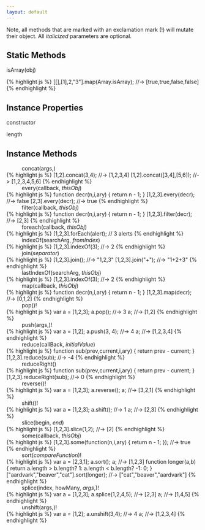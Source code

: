 ```yaml
---
layout: default
---
```


Note, all methods that are marked with an exclamation mark (!) will mutate their
object. All _italicized_ parameters are optional.

Static Methods
--------------

isArray(obj)

{% highlight js %}
[[],[1],2,"3"].map(Array.isArray);
    //-> [true,true,false,false]
{% endhighlight %}

Instance Properties
-------------------

constructor

length

Instance Methods
----------------

<dl>
<dd>concat(args,)</dd>
<dt>
{% highlight js %}
[1,2].concat(3,4);
    //-> [1,2,3,4]
[1,2].concat([3,4],[5,6]);
    //-> [1,2,3,4,5,6]
{% endhighlight %}
</dt>
<dd>every(callback, <em>thisObj</em>)</dd>
<dt>
{% highlight js %}
function decr(n,i,ary) {
    return n - 1;
}
[1,2,3].every(decr);
    //-> false
[2,3].every(decr);
    //-> true
{% endhighlight %}
</dt>
<dd>filter(callback, <em>thisObj</em>)</dd>
<dt>
{% highlight js %}
function decr(n,i,ary) {
    return n - 1;
}
[1,2,3].filter(decr);
    //-> [2,3]
{% endhighlight %}
</dt>
<dd>foreach(callback, <em>thisObj</em>)</dd>
<dt>
{% highlight js %}
[1,2,3].forEach(alert);
    // 3 alerts
{% endhighlight %}
</dt>
<dd>indexOf(searchArg, <em>fromIndex</em>)</dd>
<dt>
{% highlight js %}
[1,2,3].indexOf(3);
    //-> 2
{% endhighlight %}
</dt>
<dd>join(<em>separator</em>)</dd>
<dt>
{% highlight js %}
[1,2,3].join();
    //-> "1,2,3"
[1,2,3].join("+");
    //-> "1+2+3"
{% endhighlight %}
</dt>
<dd>lastIndexOf(searchArg, <em>thisObj</em>)</dd>
<dt>
{% highlight js %}
[1,2,3].indexOf(3);
    //-> 2
{% endhighlight %}
</dt>
<dd>map(callback, <em>thisObj</em>)</dd>
<dt>
{% highlight js %}
function decr(n,i,ary) {
    return n - 1;
}
[1,2,3].map(decr);
    //-> [0,1,2]
{% endhighlight %}
</dt>
<dd>pop()!</dd>
<dt>
{% highlight js %}
var a = [1,2,3];
a.pop();
    //-> 3
a;
    //-> [1,2]
{% endhighlight %}
</dt>
<dd>push(args,)!</dd>
<dt>
{% highlight js %}
var a = [1,2];
a.push(3, 4);
    //-> 4
a;
    //-> [1,2,3,4]
{% endhighlight %}
</dt>
<dd>reduce(callBack, <em>initialValue</em>)</dd>
<dt>
{% highlight js %}
function sub(prev,current,i,ary) {
    return prev - current;
}
[1,2,3].reduce(sub);
    //-> -4
{% endhighlight %}
</dt>
<dd>reduceRight()</dd>
<dt>
{% highlight js %}
function sub(prev,current,i,ary) {
    return prev - current;
}
[1,2,3].reduceRight(sub);
    //-> 0
{% endhighlight %}
</dt>
<dd>reverse()!</dd>
<dt>
{% highlight js %}
var a = [1,2,3];
a.reverse(); a;
    //-> [3,2,1]
{% endhighlight %}
</dt>
<dd>shift()!</dd>
<dt>
{% highlight js %}
var a = [1,2,3];
a.shift();
    //-> 1
a;
    //-> [2,3]
{% endhighlight %}
</dt>
<dd>slice(begin, <em>end</em>)</dd>
<dt>
{% highlight js %}
[1,2,3].slice(1,2);
    //-> [2]
{% endhighlight %}
</dt>
<dd>some(callback, <em>thisObj</em>)</dd>
<dt>
{% highlight js %}
[1,2,3].some(function(n,i,ary) {
    return n - 1;
});
    //-> true
{% endhighlight %}
</dt>
<dd>sort(<em>compareFunction</em>)!</dd>
<dt>
{% highlight js %}
var a = [2,3,1];
a.sort(); a;
    //-> [1,2,3]
function longer(a,b) {
    return a.length > b.length? 1:
        a.length < b.length? -1: 0;
}
["aardvark","beaver","cat"].sort(longer);
    //-> ["cat","beaver","aardvark"]
{% endhighlight %}
</dt>
<dd>splice(index, howMany, <em>args</em>,)!</dd>
<dt>
{% highlight js %}
var a = [1,2,3];
a.splice(1,2,4,5);
    //-> [2,3]
a;
    //-> [1,4,5]
{% endhighlight %}
</dt>
<dd>unshift(args,)!</dd>
<dt>
{% highlight js %}
var a = [1,2];
a.unshift(3,4);
    //-> 4
a;
    //-> [1,2,3,4]
{% endhighlight %}
</dt>
</dl>